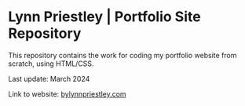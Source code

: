 <h1>Lynn Priestley | Portfolio Site Repository</h1>

This repository contains the work for coding my portfolio website from scratch, using HTML/CSS.

Last update: March 2024 

Link to website: [bylynnpriestley.com](https://bylynnpriestley.com/)
